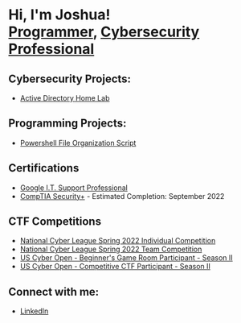 <h1>Hi, I'm Joshua! <br/><a href="https://github.com/3dSpyder">Programmer</a>, <a href="www.linkedin.com/in/joshuajcompton">Cybersecurity Professional</a>

<h2>Cybersecurity Projects:</h2>

- [Active Directory Home Lab](https://github.com/3dSpyder/ActiveDirectoryHomeLab)

<h2>Programming Projects:</h2>

- [Powershell File Organization Script](https://github.com/3dSpyder/_FileOrganizer)

<h2>Certifications</h2>
 
- [Google I.T. Support Professional](https://www.credly.com/badges/2d4ca08f-b44b-4359-94a6-4fa8e7cb52ec/public_url)
- [CompTIA Security+](https://www.example.com) - Estimated Completion: September 2022
 
<h2>CTF Competitions</h2>

- [National Cyber League Spring 2022 Individual Competition](https://cyberskyline.com/report/RJXC243B2WYT)
- [National Cyber League Spring 2022 Team Competition](https://cyberskyline.com/report/0BGGQPJM7BNP)
- [US Cyber Open - Beginner's Game Room Participant - Season II](https://api.badgr.io/public/assertions/9NKEZYtkTnmDtdqsaDEwwg?identity__email=comptonj427%40gmail.com)
- [US Cyber Open - Competitive CTF Participant - Season II](https://api.badgr.io/public/assertions/XRe02XmGQ1Oa2WqbIWLfqg?identity__email=comptonj427%40gmail.com)
<h2>Connect with me:</h2>

- [LinkedIn](www.linkedin.com/in/joshuajcompton)

<!--
- 🔭 I’m currently working on ...
- 🌱 I’m currently learning ...
- 👯 I’m looking to collaborate on ...
- 🤔 I’m looking for help with ...
- 💬 Ask me about ...
- 📫 How to reach me: ...
- 😄 Pronouns: ...
- ⚡ Fun fact: ...
-->
